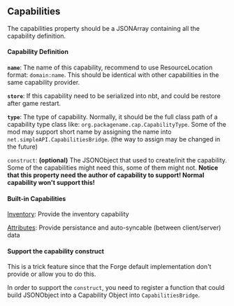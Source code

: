 ## Capabilities

The capabilities property should be a JSONArray containing all the capability definition.

#### Capability Definition

**`name`**: The name of this capability, recommend to use ResourceLocation format: `domain:name`.
This should be identical with other capabilities in the same capability provider.

**`store`**: If this capability need to be serialized into nbt, and could be restore after game restart.

**`type`**: The type of capability. Normally, it should be the full class path of a capability type class like:
`org.packagename.cap.CapabilityType`. Some of the mod may support short name by assigning the name into `net.simpleAPI.CapabilitiesBridge`. (the way to assign may be changed in the future)

`construct`: **(optional)** The JSONObject that used to create/init the capability. 
Some of the capabilities might need this, some of them might not.
**Notice that this property need the author of capability to support! Normal capability won't support this!**

#### Built-in Capabilities

[Inventory](Inventory.md):
Provide the inventory capability 

[Attributes](Attributes.md):
Provide persistance and auto-syncable (between client/server) data

#### Support the capability construct

This is a trick feature since that the Forge default implementation don't provide or allow you to do this.

In order to support the `construct`, you need to register a function that
could build JSONObject into a Capability Object into `CapabilitiesBridge`.
